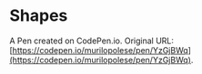 # Shapes

A Pen created on CodePen.io. Original URL: [https://codepen.io/murilopolese/pen/YzGjBWq](https://codepen.io/murilopolese/pen/YzGjBWq).


